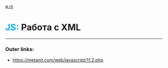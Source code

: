 #JS
# <font color="#00b0f0">JS:</font> Работа с XML
---
### Outer links:
- https://metanit.com/web/javascript/11.2.php